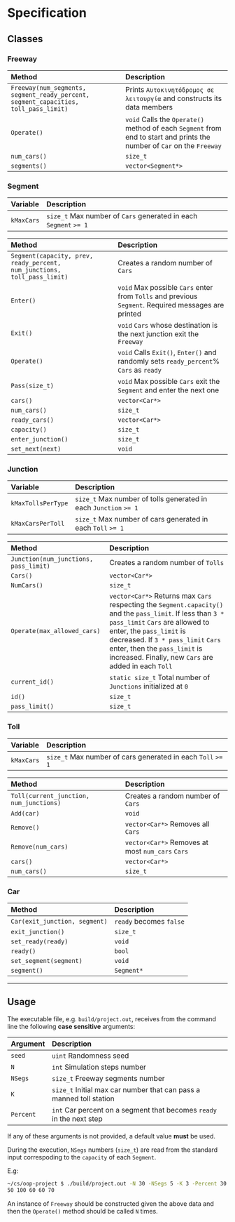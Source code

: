 # Specification

## Classes

### Freeway

Method                                                                             |Description
:----------------------------------------------------------------------------------|:----------
`Freeway(num_segments, segment_ready_percent, segment_capacities, toll_pass_limit)`|Prints `Αυτοκινητόδρομος σε λειτουργία` and constructs its data members
`Operate()`                                                                        |`void` Calls the `Operate()` method of each `Segment` from end to start and prints the number of `Car` on the `Freeway`
`num_cars()`                                                                       |`size_t`
`segments()`                                                                       |`vector<Segment*>`

### Segment

Variable  |Description
:---------|:----------
`kMaxCars`|`size_t` Max number of `Cars` generated in each `Segment` `>= 1`

Method                                                                  |Description
:-----------------------------------------------------------------------|:----------
`Segment(capacity, prev, ready_percent, num_junctions, toll_pass_limit)`|Creates a random number of `Cars`
`Enter()`                                                               |`void` Max possible `Cars` enter from `Tolls` and previous `Segment`. Required messages are printed
`Exit()`                                                                |`void` `Cars` whose destination is the next junction exit the `Freeway`
`Operate()`                                                             |`void` Calls `Exit()`, `Enter()` and randomly sets `ready_percent`% `Cars` as `ready`
`Pass(size_t)`                                                          |`void` Max possible `Cars` exit the `Segment` and enter the next one
`cars()`                                                                |`vector<Car*>`
`num_cars()`                                                            |`size_t`
`ready_cars()`                                                          |`vector<Car*>`
`capacity()`                                                            |`size_t`
`enter_junction()`                                                      |`size_t`
`set_next(next)`                                                        |`void`

### Junction

Variable          |Description
:-----------------|:----------
`kMaxTollsPerType`|`size_t` Max number of tolls generated in each `Junction` `>= 1`
`kMaxCarsPerToll` |`size_t` Max number of cars generated in each `Toll` `>= 1`

Method                               |Description
:------------------------------------|:----------
`Junction(num_junctions, pass_limit)`|Creates a random number of `Tolls`
`Cars()`                             |`vector<Car*>`
`NumCars()`                          |`size_t`
`Operate(max_allowed_cars)`          |`vector<Car*>` Returns max `Cars` respecting the `Segment.capacity()` and the `pass_limit`. If less than `3 * pass_limit` `Cars` are allowed to enter, the `pass_limit` is decreased. If `3 * pass_limit` `Cars` enter, then the `pass_limit` is increased. Finally, new `Cars` are added in each `Toll`
`current_id()`                       |`static size_t` Total number of `Junctions` initialized at `0`
`id()`                               |`size_t`
`pass_limit()`                       |`size_t`

### Toll

Variable  |Description
:---------|:----------
`kMaxCars`|`size_t` Max number of cars generated in each `Toll` `>= 1`

Method                                 |Description
:--------------------------------------|:----------
`Toll(current_junction, num_junctions)`|Creates a random number of `Cars`
`Add(car)`                             |`void`
`Remove()        `                     |`vector<Car*>` Removes all `Cars`
`Remove(num_cars)`                     |`vector<Car*>` Removes at most `num_cars` `Cars`
`cars()`                               |`vector<Car*>`
`num_cars()`                           |`size_t`

### Car

Method                       |Description
:----------------------------|:----------
`Car(exit_junction, segment)`|`ready` becomes `false`
`exit_junction()`            |`size_t`
`set_ready(ready)`           |`void`
`ready()`                    |`bool`
`set_segment(segment)`       |`void`
`segment()`                  |`Segment*`

-------------------------------------------------------------------------------

## Usage

The executable file, e.g. `build/project.out`, receives from the command line
the following **case sensitive** arguments:

Argument |Description
:--------|:----------
`seed`   |`uint` Randomness seed
`N`      |`int` Simulation steps number
`NSegs`  |`size_t` Freeway segments number
`K`      |`size_t` Initial max car number that can pass a manned toll station
`Percent`|`int` Car percent on a segment that becomes `ready` in the next step

If any of these arguments is not provided, a default value **must** be used.

During the execution, `NSegs` numbers (`size_t`) are read from the standard
input correspoding to the `capacity` of each `Segment`.

E.g:

```sh
~/cs/oop-project $ ./build/project.out -N 30 -NSegs 5 -K 3 -Percent 30
50 100 60 60 70
```

An instance of `Freeway` should be constructed given the above data and then the
`Operate()` method should be called `N` times.

